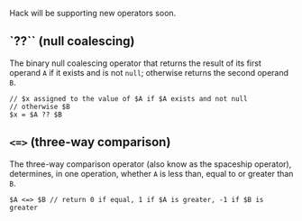 Hack will be supporting new operators soon. 

## `??`` (null coalescing)

The binary null coalescing operator that returns the result of its first operand `A` if it exists and is not `null`; otherwise returns the second operand `B`.

```
// $x assigned to the value of $A if $A exists and not null
// otherwise $B
$x = $A ?? $B
```

## `<=>` (three-way comparison)

The three-way comparison operator (also know as the spaceship operator), determines, in one operation, whether `A` is less than, equal to or greater than `B`.

```
$A <=> $B // return 0 if equal, 1 if $A is greater, -1 if $B is greater
```

